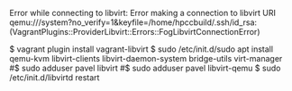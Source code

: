 Error while connecting to libvirt: Error making a connection to libvirt URI qemu:///system?no_verify=1&keyfile=/home/hpccbuild/.ssh/id_rsa: (VagrantPlugins::ProviderLibvirt::Errors::FogLibvirtConnectionError)

$ vagrant plugin install vagrant-libvirt
$ sudo /etc/init.d/sudo apt install qemu-kvm libvirt-clients libvirt-daemon-system bridge-utils virt-manager
#$ sudo adduser pavel libvirt
#$ sudo adduser pavel libvirt-qemu
$ sudo /etc/init.d/libvirtd restart
